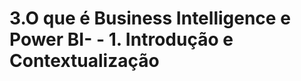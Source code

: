 <!DOCTYPE html>
<html>
<head>
  <meta charset="utf-8">
  <meta name="viewport" content="width=device-width, initial-scale=1">
  <title></title>
</head>
<body>
<h1>3.O que é Business Intelligence e Power BI- - 1. Introdução e Contextualização</h1>
</body>
</html>
